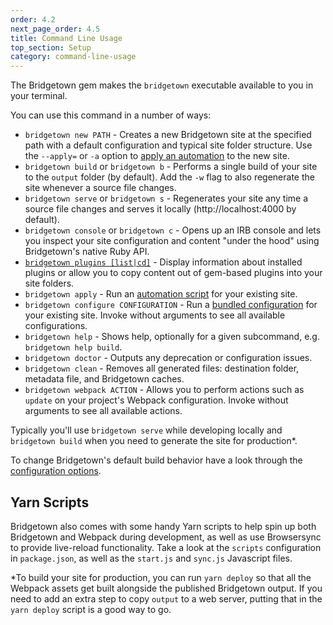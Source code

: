 ```yaml
---
order: 4.2
next_page_order: 4.5
title: Command Line Usage
top_section: Setup
category: command-line-usage
---
```


The Bridgetown gem makes the `bridgetown` executable available to you in your terminal.

You can use this command in a number of ways:

* `bridgetown new PATH` - Creates a new Bridgetown site at the specified path with a default configuration and typical site folder structure. Use the `--apply=` or `-a` option to [apply an automation](/docs/automations) to the new site.
* `bridgetown build` or `bridgetown b` - Performs a single build of your site to the `output` folder (by default). Add the `-w` flag to also regenerate the site whenever a source file changes.
* `bridgetown serve` or `bridgetown s` - Regenerates your site any time a source file
  changes and serves it locally (http://localhost:4000 by default).
* `bridgetown console` or `bridgetown c` - Opens up an IRB console and lets you
  inspect your site configuration and content "under the hood" using
  Bridgetown's native Ruby API.
* [`bridgetown plugins [list|cd]`](/docs/commands/plugins) - Display information about installed plugins or allow you to copy content out of gem-based plugins into your site folders.
* `bridgetown apply` - Run an [automation script](/docs/automations) for your existing site.
* `bridgetown configure CONFIGURATION` - Run a [bundled configuration](/docs/bundled-configurations) for your existing site. Invoke without arguments to see all available configurations.
* `bridgetown help` - Shows help, optionally for a given subcommand, e.g. `bridgetown help build`.
* `bridgetown doctor` - Outputs any deprecation or configuration issues.
* `bridgetown clean` - Removes all generated files: destination folder, metadata file, and Bridgetown caches.
* `bridgetown webpack ACTION` - Allows you to perform actions such as `update` on your project's Webpack configuration. Invoke without arguments to see all available actions.

Typically you'll use `bridgetown serve` while developing locally and
`bridgetown build` when you need to generate the site for production*.

To change Bridgetown's default build behavior have a look through the [configuration options](/docs/configuration).

## Yarn Scripts

Bridgetown also comes with some handy Yarn scripts to help spin up both Bridgetown
and Webpack during development, as well as use Browsersync to provide live-reload
functionality. Take a look at the `scripts` configuration in `package.json`, as well as
the `start.js` and `sync.js` Javascript files.

\*To build your site for production, you can run `yarn deploy` so that all the
Webpack assets get built alongside the published Bridgetown output. If you need to add
an extra step to copy `output` to a web server, putting that in the `yarn deploy` script
is a good way to go.
